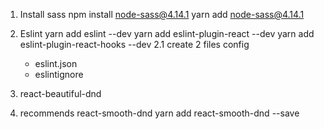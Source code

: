 1. Install sass
   npm install node-sass@4.14.1
   yarn add node-sass@4.14.1
2. Eslint
   yarn add eslint --dev
   yarn add eslint-plugin-react --dev
   yarn add eslint-plugin-react-hooks --dev
   2.1 create 2 files config

   - eslint.json
   - eslintignore

3. react-beautiful-dnd
4. recommends react-smooth-dnd
   yarn add react-smooth-dnd --save
